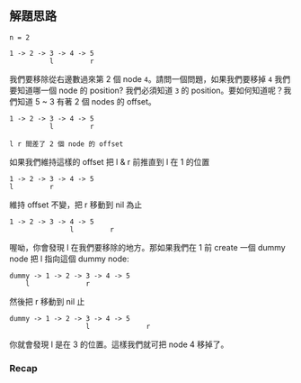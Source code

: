 ## 解題思路


```
n = 2

1 -> 2 -> 3 -> 4 -> 5
          l         r
```

我們要移除從右邊數過來第 2 個 node `4`。請問一個問題，如果我們要移掉 `4` 我們要知道哪一個 node 的 position?
我們必須知道 `3` 的 position。要如何知道呢？我們知道 5 ~ 3 有著 2 個 nodes 的 offset。


```
1 -> 2 -> 3 -> 4 -> 5
          l         r

l r 間差了 2 個 node 的 offset
```

如果我們維持這樣的 offset 把 l & r 前推直到 l 在 1 的位置

```
1 -> 2 -> 3 -> 4 -> 5
l         r

```

維持 offset 不變，把 r 移動到 nil 為止

```
1 -> 2 -> 3 -> 4 -> 5
               l         r

```

喔呦，你會發現 l 在我們要移除的地方。那如果我們在 1 前 create 一個 dummy node 把 l 指向這個 dummy node:

```
dummy -> 1 -> 2 -> 3 -> 4 -> 5
    l              r

```
然後把 r 移動到 nil 止

```
dummy -> 1 -> 2 -> 3 -> 4 -> 5
                   l              r

```

你就會發現 l 是在 3 的位置。這樣我們就可把 node 4 移掉了。

### Recap
